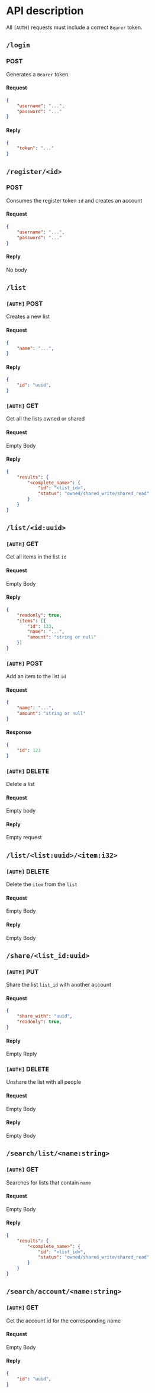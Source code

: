 # API description

All `[AUTH]` requests must include a correct `Bearer` token.

## `/login`

### POST

Generates a `Bearer` token.

#### Request
```json
{
	"username": "...",
	"password": "..."
}
```

#### Reply 
```json
{
	"token": "..."
}
```

## `/register/<id>`

### POST

Consumes the register token `id` and creates an account

#### Request
```json
{
	"username": "...",
	"password": "..."
}
```

#### Reply

No body

## `/list`

### `[AUTH]` POST

Creates a new list

#### Request
```json
{
	"name": "...",
}
```

#### Reply
```json
{
	"id": "uuid",
}
```

### `[AUTH]` GET

Get all the lists owned or shared

#### Request

Empty Body

#### Reply
```json
{
	"results": {
		"<complete_name>": {
			"id": "<list_id>",
			"status": "owned/shared_write/shared_read"
		}
	}
}
```

## `/list/<id:uuid>`

### `[AUTH]` GET

Get all items in the list `id`

#### Request

Empty Body

#### Reply
```json
{
	"readonly": true,
	"items": [{
		"id": 123,
		"name": "...",
		"amount": "string or null"
	}]
}
```

### `[AUTH]` POST

Add an item to the list `id`

#### Request
```json
{
	"name": "...",
	"amount": "string or null"
}
```

#### Response
```json
{
	"id": 123
}
```

### `[AUTH]` DELETE

Delete a list

#### Request

Empty body

#### Reply

Empty request

## `/list/<list:uuid>/<item:i32>`

### `[AUTH]` DELETE

Delete the `item` from the `list`

#### Request

Empty Body

#### Reply

Empty Body

## `/share/<list_id:uuid>`

### `[AUTH]` PUT

Share the list `list_id` with another account

#### Request
```json
{
	"share_with": "uuid",
	"readonly": true,
}
```

#### Reply

Empty Reply

### `[AUTH]` DELETE

Unshare the list with all people

#### Request

Empty Body

#### Reply

Empty Body

## `/search/list/<name:string>`

### `[AUTH]` GET

Searches for lists that contain `name`

#### Request

Empty Body

#### Reply 
```json
{
	"results": {
		"<complete_name>": {
			"id": "<list_id>",
			"status": "owned/shared_write/shared_read"
		}
	}
}
```

## `/search/account/<name:string>`

### `[AUTH]` GET

Get the account id for the corresponding name

#### Request

Empty Body

#### Reply
```json
{
	"id": "uuid",
}
```
